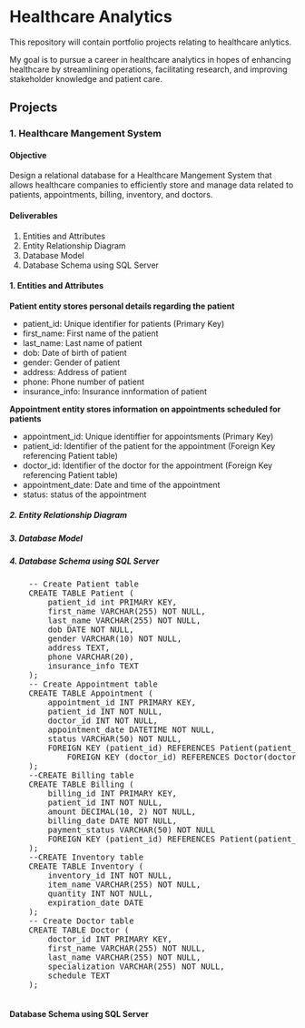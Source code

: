 # Healthcare Analytics

This repository will contain portfolio projects relating to healthcare anlytics.

My goal is to pursue a career in healthcare analytics in hopes of enhancing healthcare by streamlining operations, facilitating research, and improving stakeholder knowledge and patient care.

<h2>Projects</h2>
<h3>1. Healthcare Mangement System</h3>
<h4>Objective</h4>
Design a relational database for a Healthcare Mangement System that allows healthcare companies to efficiently store and manage data related to patients, appointments, billing, inventory, and doctors.

<h4>Deliverables</h4>
<ol>
	<li>Entities and Attributes</li>
	<li>Entity Relationship Diagram</li>
	<li>Database Model</li>
	<li>Database Schema using SQL Server</li>
</ol>
<h4><b>1. Entities and Attributes</b></h4>		
<b>Patient entity stores personal details regarding the patient</b>
		<ul>
			<li>patient_id: Unique identifier for patients (Primary Key) </li>
			<li>first_name: First name of the patient</li>
			<li>last_name: Last name of patient</li>
			<li>dob: Date of birth of patient</li>
			<li>gender: Gender of patient</li>
			<li>address: Address of patient</li>
			<li>phone: Phone number of patient</li>
			<li>insurance_info: Insurance innformation of patient</li>
		</ul>
<b>Appointment entity stores information on appointments scheduled for patients</b>
		<ul>
			<li>appointment_id: Unique identiffier for appointsments (Primary Key) </li>
			<li>patient_id: Identifier of the patient for the appointment (Foreign Key referencing Patient table)  </li>
			<li>doctor_id: Identifier of  the doctor for the appointment (Foreign Key referencing Patient table) </li>
			<li>appointment_date: Date and time of the appointment </li>
			<li>status: status of the appointment</li>
		</ul>
  
<h5><b>2. Entity Relationship Diagram</b></h5>
		
<h5><b>3. Database Model</b></h5>
		
<h5><b>4. Database Schema using SQL Server</b></h5>
	<pre>
	-- Create Patient table
	CREATE TABLE Patient (
		patient_id int PRIMARY KEY,
		first_name VARCHAR(255) NOT NULL,
		last_name VARCHAR(255) NOT NULL,
		dob DATE NOT NULL,
		gender VARCHAR(10) NOT NULL,
		address TEXT,
		phone VARCHAR(20),
		insurance_info TEXT
	);
	-- Create Appointment table
	CREATE TABLE Appointment (
		appointment_id INT PRIMARY KEY,
		patient_id INT NOT NULL,
		doctor_id INT NOT NULL,
		appointment_date DATETIME NOT NULL,
		status VARCHAR(50) NOT NULL,
		FOREIGN KEY (patient_id) REFERENCES Patient(patient_id),
	    	FOREIGN KEY (doctor_id) REFERENCES Doctor(doctor_id)
	);
	--CREATE Billing table
	CREATE TABLE Billing (
		billing_id INT PRIMARY KEY,
		patient_id INT NOT NULL,
		amount DECIMAL(10, 2) NOT NULL,
		billing_date DATE NOT NULL,
		payment_status VARCHAR(50) NOT NULL
		FOREIGN KEY (patient_id) REFERENCES Patient(patient_id)
	);
	--CREATE Inventory table
	CREATE TABLE Inventory (
		inventory_id INT NOT NULL,
		item_name VARCHAR(255) NOT NULL,
		quantity INT NOT NULL,
		expiration_date DATE
	);
	-- Create Doctor table
	CREATE TABLE Doctor (
		doctor_id INT PRIMARY KEY,
		first_name VARCHAR(255) NOT NULL,
		last_name VARCHAR(255) NOT NULL,
		specialization VARCHAR(255) NOT NULL,
		schedule TEXT
	);
	</pre>
</ol>

<h4>Database Schema using SQL Server</h4>
<br></br>

